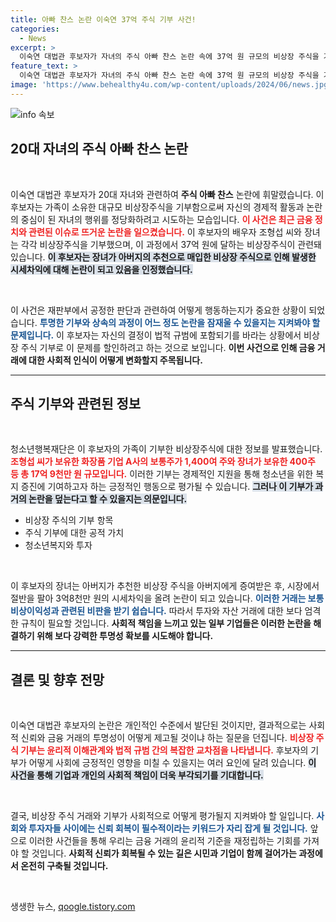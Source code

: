 ```yaml
---
title: 아빠 찬스 논란 이숙연 37억 주식 기부 사건!
categories:
  - News
excerpt: >
  이숙연 대법관 후보자가 자녀의 주식 아빠 찬스 논란 속에 37억 원 규모의 비상장 주식을 기부했습니다. 이 후보자의 가족은 19억 원의 추가 기부도 발표하며 사태 수습에 나섰습니다. 과연 진정한 사과일까요? 클릭해서 더 알아보세요!
feature_text: >
  이숙연 대법관 후보자가 자녀의 주식 아빠 찬스 논란 속에 37억 원 규모의 비상장 주식을 기부했습니다. 이 후보자의 가족은 19억 원의 추가 기부도 발표하며 사태 수습에 나섰습니다. 과연 진정한 사과일까요? 클릭해서 더 알아보세요!
image: 'https://www.behealthy4u.com/wp-content/uploads/2024/06/news.jpg'
---
```


<p><img src="https://www.behealthy4u.com/wp-content/uploads/2024/06/news.jpg" alt="info 속보" /></p>

<h2 data-ke-size="size26">20대 자녀의 주식 아빠 찬스 논란</h2>

<p data-ke-size="size16">&nbsp;</p>

<p>이숙연 대법관 후보자가 20대 자녀와 관련하여 <b>주식 아빠 찬스</b> 논란에 휘말렸습니다. 이 후보자는 가족이 소유한 대규모 비상장주식을 기부함으로써 자신의 경제적 활동과 논란의 중심이 된 자녀의 행위를 정당화하려고 시도하는 모습입니다. <b><span style="color: #ee2323;">이 사건은 최근 금융 정치와 관련된 이슈로 뜨거운 논란을 일으켰습니다.</span></b> 이 후보자의 배우자 조형섭 씨와 장녀는 각각 비상장주식을 기부했으며, 이 과정에서 37억 원에 달하는 비상장주식이 관련돼 있습니다. <b><span style="background-color: #21538527;">이 후보자는 장녀가 아버지의 추천으로 매입한 비상장 주식으로 인해 발생한 시세차익에 대해 논란이 되고 있음을 인정했습니다.</span></b></p>

<p data-ke-size="size16">&nbsp;</p>

<p>이 사건은 재판부에서 공정한 판단과 관련하여 어떻게 행동하는지가 중요한 상황이 되었습니다. <b><span style="color: #1a5490;">투명한 기부와 상속의 과정이 어느 정도 논란을 잠재울 수 있을지는 지켜봐야 할 문제입니다.</span></b> 이 후보자는 자신의 결정이 법적 규범에 포함되기를 바라는 상황에서 비상장 주식 기부로 이 문제를 할인하려고 하는 것으로 보입니다. <b>이번 사건으로 인해 금융 거래에 대한 사회적 인식이 어떻게 변화할지 주목됩니다.</b></p>

<hr />

<h2 data-ke-size="size26">주식 기부와 관련된 정보</h2>

<p data-ke-size="size16">&nbsp;</p>

<p>청소년행복재단은 이 후보자의 가족이 기부한 비상장주식에 대한 정보를 발표했습니다. <b><span style="color: #ee2323;">조형섭 씨가 보유한 화장품 기업 A사의 보통주가 1,400여 주와 장녀가 보유한 400주 등 총 17억 9천만 원 규모입니다.</span></b> 이러한 기부는 경제적인 지원을 통해 청소년을 위한 복지 증진에 기여하고자 하는 긍정적인 행동으로 평가될 수 있습니다. <b><span style="background-color: #21538527;">그러나 이 기부가 과거의 논란을 덮는다고 할 수 있을지는 의문입니다.</span></b></p>

<ul>
  <li>비상장 주식의 기부 항목</li>
  <li>주식 기부에 대한 공적 가치</li>
  <li>청소년복지와 투자</li>
</ul>

<p data-ke-size="size16">&nbsp;</p>

<p>이 후보자의 장녀는 아버지가 추천한 비상장 주식을 아버지에게 증여받은 후, 시장에서 절반을 팔아 3억8천만 원의 시세차익을 올려 논란이 되고 있습니다. <b><span style="color: #1a5490;">이러한 거래는 보통 비상이익성과 관련된 비판을 받기 쉽습니다.</span></b> 따라서 투자와 자산 거래에 대한 보다 엄격한 규칙이 필요할 것입니다. <b>사회적 책임을 느끼고 있는 일부 기업들은 이러한 논란을 해결하기 위해 보다 강력한 투명성 확보를 시도해야 합니다.</b></p>

<hr />

<h2 data-ke-size="size26">결론 및 향후 전망</h2>

<p data-ke-size="size16">&nbsp;</p>

<p>이숙연 대법관 후보자의 논란은 개인적인 수준에서 발단된 것이지만, 결과적으로는 사회적 신뢰와 금융 거래의 투명성이 어떻게 제고될 것이냐 하는 질문을 던집니다. <b><span style="color: #ee2323;">비상장 주식 기부는 윤리적 이해관계와 법적 규범 간의 복잡한 교차점을 나타냅니다.</span></b> 후보자의 기부가 어떻게 사회에 긍정적인 영향을 미칠 수 있을지는 여러 요인에 달려 있습니다. <b><span style="background-color: #21538527;">이 사건을 통해 기업과 개인의 사회적 책임이 더욱 부각되기를 기대합니다.</span></b></p>

<p data-ke-size="size16">&nbsp;</p>

<p>결국, 비상장 주식 거래와 기부가 사회적으로 어떻게 평가될지 지켜봐야 할 일입니다. <b><span style="color: #1a5490;">사회와 투자자들 사이에는 신뢰 회복이 필수적이라는 키워드가 자리 잡게 될 것입니다.</span></b> 앞으로 이러한 사건들을 통해 우리는 금융 거래의 윤리적 기준을 재정립하는 기회를 가져야 할 것입니다. <b>사회적 신뢰가 회복될 수 있는 길은 시민과 기업이 함께 걸어가는 과정에서 온전히 구축될 것입니다.</b></p>

<p data-ke-size="size16">&nbsp;</p>
생생한 뉴스, <a href="https://qoogle.tistory.com" rel="dofollow">qoogle.tistory.com</a>


